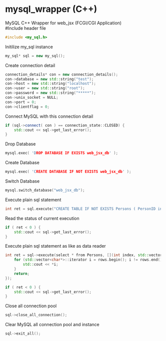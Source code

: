 # mysql_wrapper (C++)
MySQL C++ Wrapper for web_jsx (FCGI/CGI Application)<br/>
#Include header file
```c++
#include <my_sql.h>
```
Initilize my_sql instance
```c++
my_sql* sql = new my_sql();
```
Create connection detail
```c++
connection_details* con = new connection_details();
con->database = new std::string("test");
con->host = new std::string("localhost");
con->user = new std::string("root");
con->password = new std::string("*****");
con->unix_socket = NULL;
con->port = 0;
con->clientflag = 0;
```
Connect MySQL with this connection detail
```c++
if (sql->connect( con ) == connection_state::CLOSED) {
	std::cout << sql->get_last_error();
}
```
Drop Database
```c++
mysql.exec( 'DROP DATABASE IF EXISTS web_jsx_db' );
```
Create Database
```c++
mysql.exec( 'CREATE DATABASE IF NOT EXISTS web_jsx_db' );
```
Switch Database
```c++
mysql.switch_database("web_jsx_db");
```
Execute plain sql statement
```c++
int ret = sql.execute("CREATE TABLE IF NOT EXISTS Persons ( PersonID int,LastName varchar(255),FirstName varchar(255),Address varchar(255), City varchar(255))");
```
Read the status of current execution
```c++
if ( ret < 0 ) {
	std::cout << sql->get_last_error();
}
```
Execute plain sql statement as like as data reader
```c++
int ret = sql->execute(select * from Persons, [](int index, std::vector<char*>& rows) {
	for (std::vector<char*>::iterator i = rows.begin(); i != rows.end(); ++i){
		std::cout << *i;
	}
	return;
});

if ( ret < 0 ) {
	std::cout << sql->get_last_error();
}
```
Close all connection pool
```c++
sql->close_all_connection();
```
Clear MySQL all connection pool and instance
```c++
sql->exit_all();

```
